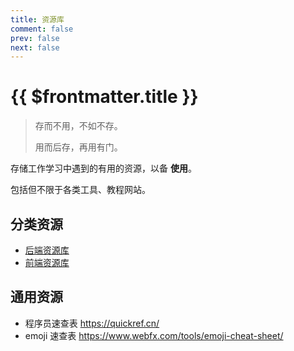 ```yaml
---
title: 资源库
comment: false
prev: false
next: false
---
```


# {{ $frontmatter.title }}

> 存而不用，不如不存。
>
> 用而后存，再用有门。

存储工作学习中遇到的有用的资源，以备 **使用**。

包括但不限于各类工具、教程网站。

## 分类资源

- [后端资源库](./backend/)
- [前端资源库](./frontend/)

## 通用资源

- 程序员速查表 https://quickref.cn/
- emoji 速查表 https://www.webfx.com/tools/emoji-cheat-sheet/
